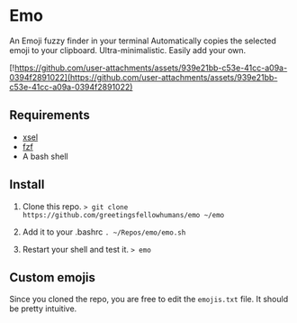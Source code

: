 # Emo

An Emoji fuzzy finder in your terminal
Automatically copies the selected emoji to your clipboard.
Ultra-minimalistic. Easily add your own.

[!https://github.com/user-attachments/assets/939e21bb-c53e-41cc-a09a-0394f2891022](https://github.com/user-attachments/assets/939e21bb-c53e-41cc-a09a-0394f2891022)

## Requirements

- [xsel](https://github.com/kfish/xsel)
- [fzf](https://github.com/junegunn/fzf)
- A bash shell

## Install

1. Clone this repo.
`> git clone https://github.com/greetingsfellowhumans/emo ~/emo`

2. Add it to your .bashrc
`. ~/Repos/emo/emo.sh`

3. Restart your shell and test it.
`> emo`

## Custom emojis

Since you cloned the repo, you are free to edit the `emojis.txt` file.
It should be pretty intuitive.
